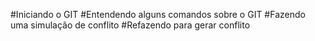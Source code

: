 #Iniciando o GIT
#Entendendo alguns comandos sobre o GIT 
#Fazendo uma simulação de conflito
#Refazendo para gerar conflito
